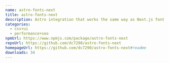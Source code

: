 ```yaml
---
name: astro-fonts-next
title: astro-fonts-next
description: Astro integration that works the same way as Next.js font optimization.
categories:
  - css+ui
  - performance+seo
npmUrl: https://www.npmjs.com/package/astro-fonts-next
repoUrl: https://github.com/dc7290/astro-fonts-next
homepageUrl: https://github.com/dc7290/astro-fonts-next#readme
downloads: 34
---
```

